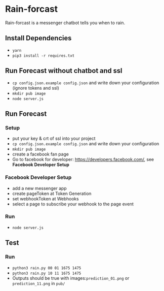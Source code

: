 # Rain-forcast
Rain-forcast is a messenger  chatbot tells you when to rain.

## Install Dependencies
* `yarn`
* `pip3 install -r requires.txt`

## Run Forecast without chatbot and ssl
* `cp config.json.example config.json` and write down your configuration (ignore tokens and ssl)
* `mkdir pub image` 
* `node server.js`

## Run Forecast

### Setup 
* put your key & crt of ssl into your project
* `cp config.json.example config.json` and write down your configuration
* `mkdir pub image` 
* create a facebook fan page
* Go to facebook for developer: https://developers.facebook.com/, see **Facebook Developer Setup**

### Facebook Developer Setup
* add a new messenger app
* create pageToken at Token Generation
* set webhookToken at Webhooks
* select a page to subscribe your webhook to the page event

### Run
* `node server.js`

## Test

### Run
* `python3 rain.py 00 01 1675 1475`
* `python3 rain.py 10 11 1675 1475`
* Outputs should be true with images:`prediction_01.png` or `prediction_11.png` in `pub/`

